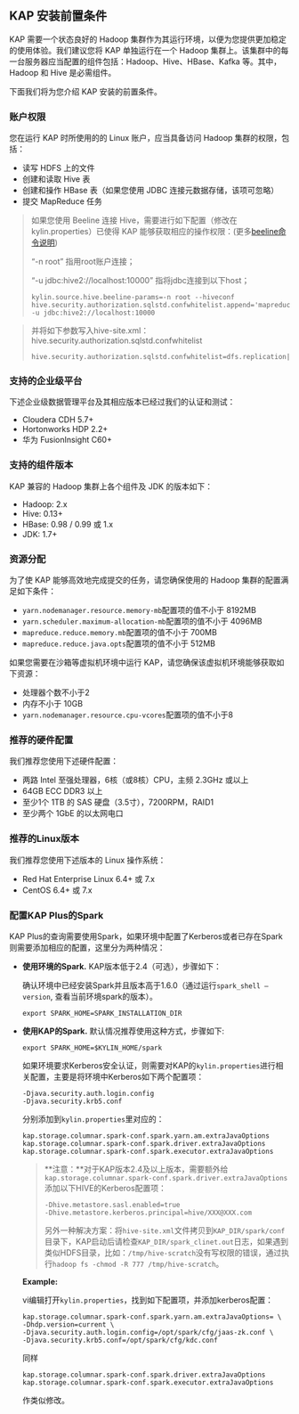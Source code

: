 ## KAP 安装前置条件

KAP 需要一个状态良好的 Hadoop 集群作为其运行环境，以便为您提供更加稳定的使用体验。我们建议您将 KAP 单独运行在一个 Hadoop 集群上。该集群中的每一台服务器应当配置的组件包括：Hadoop、Hive、HBase、Kafka 等。其中，Hadoop 和 Hive 是必需组件。

下面我们将为您介绍 KAP 安装的前置条件。

### 账户权限

您在运行 KAP 时所使用的的 Linux 账户，应当具备访问 Hadoop 集群的权限，包括：

+ 读写 HDFS 上的文件
+ 创建和读取 Hive 表
+ 创建和操作 HBase 表（如果您使用 JDBC 连接元数据存储，该项可忽略）
+ 提交 MapReduce 任务

> 如果您使用 Beeline 连接 Hive，需要进行如下配置（修改在kylin.properties）已使得 KAP 能够获取相应的操作权限：(更多[beeline命令说明](https://cwiki.apache.org/confluence/display/Hive/HiveServer2+Clients#HiveServer2Clients-BeelineCommandOptions))
>
> “-n root” 指用root账户连接；
>
> “-u jdbc:hive2://localhost:10000” 指将jdbc连接到以下host；
>
> ```properties
> kylin.source.hive.beeline-params=-n root --hiveconf hive.security.authorization.sqlstd.confwhitelist.append='mapreduce.job.*|dfs.*' -u jdbc:hive2://localhost:10000
> ```

> 并将如下参数写入hive-site.xml：hive.security.authorization.sqlstd.confwhitelist
>
> ```properties
> hive.security.authorization.sqlstd.confwhitelist=dfs.replication|hive.exec.compress.output|hive.auto.convert.join.noconditionaltask.*|mapred.output.compression.type|mapreduce.job.split.metainfo.maxsize
> ```

### 支持的企业级平台

下述企业级数据管理平台及其相应版本已经过我们的认证和测试：

+ Cloudera CDH 5.7+
+ Hortonworks HDP 2.2+
+ 华为 FusionInsight C60+


### 支持的组件版本

KAP 兼容的 Hadoop 集群上各个组件及 JDK 的版本如下：

+ Hadoop: 2.x
+ Hive: 0.13+
+ HBase: 0.98 / 0.99 或 1.x
+ JDK: 1.7+

### 资源分配

为了使 KAP 能够高效地完成提交的任务，请您确保使用的 Hadoop 集群的配置满足如下条件：

+ `yarn.nodemanager.resource.memory-mb`配置项的值不小于 8192MB
+ `yarn.scheduler.maximum-allocation-mb`配置项的值不小于 4096MB
+ `mapreduce.reduce.memory.mb`配置项的值不小于 700MB
+ `mapreduce.reduce.java.opts`配置项的值不小于 512MB

如果您需要在沙箱等虚拟机环境中运行 KAP，请您确保该虚拟机环境能够获取如下资源：

+ 处理器个数不小于2
+ 内存不小于 10GB
+ `yarn.nodemanager.resource.cpu-vcores`配置项的值不小于8

### 推荐的硬件配置

我们推荐您使用下述硬件配置：

+ 两路 Intel 至强处理器，6核（或8核）CPU，主频 2.3GHz 或以上
+ 64GB ECC DDR3 以上
+ 至少1个 1TB 的 SAS 硬盘（3.5寸），7200RPM，RAID1
+ 至少两个 1GbE 的以太网电口

### 推荐的Linux版本

我们推荐您使用下述版本的 Linux 操作系统：

+ Red Hat Enterprise Linux 6.4+ 或 7.x
+ CentOS 6.4+ 或 7.x

### 配置KAP Plus的Spark

KAP Plus的查询需要使用Spark，如果环境中配置了Kerberos或者已存在Spark则需要添加相应的配置，这里分为两种情况：

- **使用环境的Spark.** KAP版本低于2.4（可选），步骤如下：

  确认环境中已经安装Spark并且版本高于1.6.0（通过运行`spark_shell —version`, 查看当前环境spark的版本）。

  `export SPARK_HOME=SPARK_INSTALLATION_DIR`

- **使用KAP的Spark.**  默认情况推荐使用这种方式，步骤如下:

  `export SPARK_HOME=$KYLIN_HOME/spark`

  如果环境要求Kerberos安全认证，则需要对KAP的`kylin.properties`进行相关配置，主要是将环境中Kerberos如下两个配置项：

  ```properties
  -Djava.security.auth.login.config
  -Djava.security.krb5.conf
  ```

  分别添加到`kylin.properties`里对应的：

  ```properties
  kap.storage.columnar.spark-conf.spark.yarn.am.extraJavaOptions
  kap.storage.columnar.spark-conf.spark.driver.extraJavaOptions
  kap.storage.columnar.spark-conf.spark.executor.extraJavaOptions
  ```

  > **注意：**对于KAP版本2.4及以上版本，需要额外给
  > `kap.storage.columnar.spark-conf.spark.driver.extraJavaOptions`
  > 添加以下HIVE的Kerberos配置项：
  >
  > ```properties
  > -Dhive.metastore.sasl.enabled=true
  > -Dhive.metastore.kerberos.principal=hive/XXX@XXX.com
  > ```
  >
  > 另外一种解决方案：将`hive-site.xml`文件拷贝到`KAP_DIR/spark/conf`目录下，KAP启动后请检查`KAP_DIR/spark_clinet.out`日志，如果遇到类似HDFS目录，比如：`/tmp/hive-scratch`没有写权限的错误，通过执行`hadoop fs -chmod -R 777 /tmp/hive-scratch`。

  **Example:**

  vi编辑打开`kylin.properties`，找到如下配置项，并添加kerberos配置：

  ```properties
  kap.storage.columnar.spark-conf.spark.yarn.am.extraJavaOptions= \
  -Dhdp.version=current \
  -Djava.security.auth.login.config=/opt/spark/cfg/jaas-zk.conf \
  -Djava.security.krb5.conf=/opt/spark/cfg/kdc.conf
  ```

  同样

  ```properties
  kap.storage.columnar.spark-conf.spark.driver.extraJavaOptions
  kap.storage.columnar.spark-conf.spark.executor.extraJavaOptions
  ```

  作类似修改。